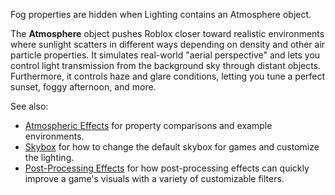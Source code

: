 Fog properties are hidden when Lighting contains an Atmosphere object.

The **Atmosphere** object pushes Roblox closer toward realistic environments
where sunlight scatters in different ways depending on density and other air
particle properties. It simulates real-world "aerial perspective" and lets you
control light transmission from the background sky through distant objects.
Furthermore, it controls haze and glare conditions, letting you tune a perfect
sunset, foggy afternoon, and more.

See also:

- [Atmospheric Effects](/building-and-visuals/lighting-and-effects/atmospheric-effects)
  for property comparisons and example environments.
- [Skybox](/building-and-visuals/lighting-and-effects/skybox) for how to
  change the default skybox for games and customize the lighting.
- [Post-Processing Effects](/building-and-visuals/lighting-and-effects/post-processing-effects)
  for how post-processing effects can quickly improve a game's visuals with a
  variety of customizable filters.